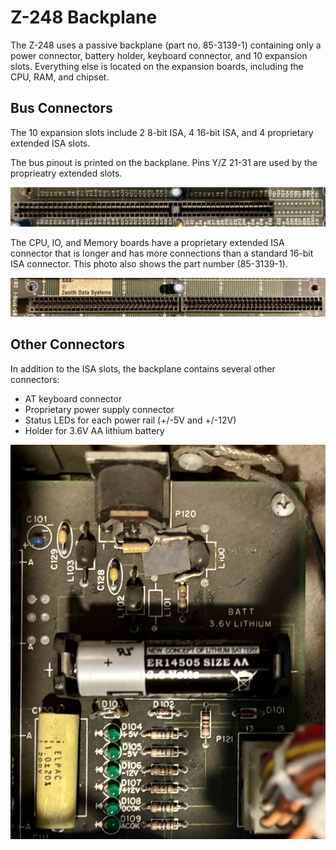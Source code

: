 # Z-248 Backplane

The Z-248 uses a passive backplane (part no. 85-3139-1) containing only a power connector, battery holder, keyboard connector, and 10 expansion slots. Everything else is located on the expansion boards, including the CPU, RAM, and chipset.

## Bus Connectors

The 10 expansion slots include 2 8-bit ISA, 4 16-bit ISA, and 4 proprietary extended ISA slots.

The bus pinout is printed on the backplane. Pins Y/Z 21-31 are used by the proprieatry extended slots.

![Bus Pinout](bus-pinout.jpeg)

The CPU, IO, and Memory boards have a proprietary extended ISA connector that is longer and has more connections than a standard 16-bit ISA connector.  This photo also shows the part number (85-3139-1).

![Long Slot](long-slot.jpeg)

## Other Connectors

In addition to the ISA slots, the backplane contains several other connectors:

- AT keyboard connector
- Proprietary power supply connector
- Status LEDs for each power rail (+/-5V and +/-12V)
- Holder for 3.6V AA lithium battery

![Other Connectors](connectors.jpeg)
